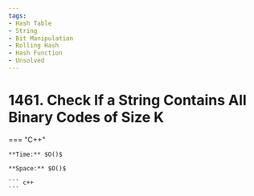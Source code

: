 ```yaml
---
tags:
- Hash Table
- String
- Bit Manipulation
- Rolling Hash
- Hash Function
- Unsolved
---
```



# 1461. Check If a String Contains All Binary Codes of Size K

=== "C++"

    **Time:** $O()$

    **Space:** $O()$

    ``` c++
    ```